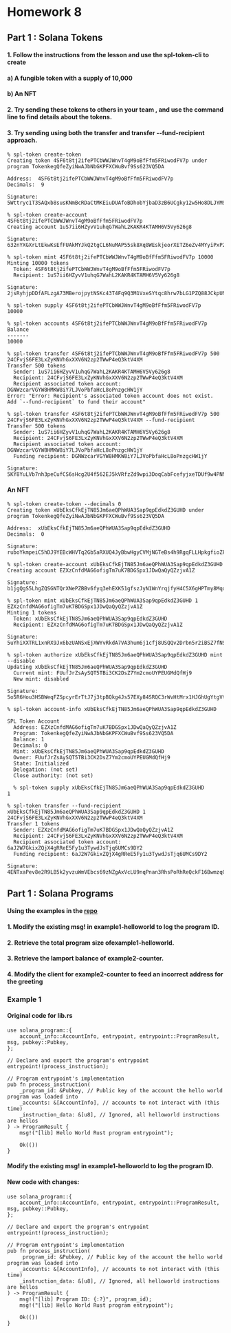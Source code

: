 # Homework 8

## Part 1 : Solana Tokens

#### 1. Follow the instructions from the lesson and use the spl-token-cli to create
#### a) A fungible token with a supply of 10,000
#### b) An NFT

#### 2. Try sending these tokens to others in your team , and use the command line to find details about the tokens.

#### 3. Try sending using both the transfer and transfer --fund-recipient approach.

```
% spl-token create-token
Creating token 4SF6t8tj2ifePTCbWWJWnvT4gM9oBfFfm5FRiwodFV7p under program TokenkegQfeZyiNwAJbNbGKPFXCWuBvf9Ss623VQ5DA

Address:  4SF6t8tj2ifePTCbWWJWnvT4gM9oBfFfm5FRiwodFV7p
Decimals:  9

Signature: 5Wttryc1T3SAQxb8susKNmBcRDaCtMKEiuDUAfoBDhobYjbaD3zB6UCgky12w5Ho8DLJYM9UXh7LdvNwBo5sGKP8

% spl-token create-account 4SF6t8tj2ifePTCbWWJWnvT4gM9oBfFfm5FRiwodFV7p
Creating account 1uS7ii6HZyvV1uhqG7WahL2KAKR4KTAMH6V5Vy626g8

Signature: 632nYXGXrLtEkwKsEfFUAkMYJkQ2tgCL6NuMAP55sk8Xq8WEskjeorXETZ6eZv4MYyiPxP2mwPczBQourJqmsTqr

% spl-token mint 4SF6t8tj2ifePTCbWWJWnvT4gM9oBfFfm5FRiwodFV7p 10000
Minting 10000 tokens
  Token: 4SF6t8tj2ifePTCbWWJWnvT4gM9oBfFfm5FRiwodFV7p
  Recipient: 1uS7ii6HZyvV1uhqG7WahL2KAKR4KTAMH6V5Vy626g8

Signature: 2jsRyhjpDDfAFLzgA73MBerojpytNSKc43T4Fq9Q3M1VxeSYtqc8hrw7bLG1PZQ88JCkpUNP638qm9sRURMotqZr

% spl-token supply 4SF6t8tj2ifePTCbWWJWnvT4gM9oBfFfm5FRiwodFV7p
10000

% spl-token accounts 4SF6t8tj2ifePTCbWWJWnvT4gM9oBfFfm5FRiwodFV7p
Balance
-------
10000

% spl-token transfer 4SF6t8tj2ifePTCbWWJWnvT4gM9oBfFfm5FRiwodFV7p 500 24CFvjS6FE3LxZyKNVhGxXXV6N2zp2TWwP4eQ3ktV4XM
Transfer 500 tokens
  Sender: 1uS7ii6HZyvV1uhqG7WahL2KAKR4KTAMH6V5Vy626g8
  Recipient: 24CFvjS6FE3LxZyKNVhGxXXV6N2zp2TWwP4eQ3ktV4XM
  Recipient associated token account: DGNWzcarVGYW8HMKW8iY7LJVoPbfaHcL8oPnzgcHW1jY
Error: "Error: Recipient's associated token account does not exist. Add `--fund-recipient` to fund their account"

% spl-token transfer 4SF6t8tj2ifePTCbWWJWnvT4gM9oBfFfm5FRiwodFV7p 500 24CFvjS6FE3LxZyKNVhGxXXV6N2zp2TWwP4eQ3ktV4XM --fund-recipient
Transfer 500 tokens
  Sender: 1uS7ii6HZyvV1uhqG7WahL2KAKR4KTAMH6V5Vy626g8
  Recipient: 24CFvjS6FE3LxZyKNVhGxXXV6N2zp2TWwP4eQ3ktV4XM
  Recipient associated token account: DGNWzcarVGYW8HMKW8iY7LJVoPbfaHcL8oPnzgcHW1jY
  Funding recipient: DGNWzcarVGYW8HMKW8iY7LJVoPbfaHcL8oPnzgcHW1jY

Signature: 5KY8YuLVb7nh3peCufCS6sHcg2U4f562EJ5kVRfzZd9wpi3DoqCabFcefyjxeTDUf9w4PNNaYkwYXM5qVa5ScGvf
```
#### An NFT
```
% spl-token create-token --decimals 0
Creating token xUbEksCfkEjTN85Jm6aeQPhWUA3Sap9qpEdkdZ3GUHD under program TokenkegQfeZyiNwAJbNbGKPFXCWuBvf9Ss623VQ5DA

Address:  xUbEksCfkEjTN85Jm6aeQPhWUA3Sap9qpEdkdZ3GUHD
Decimals:  0

Signature: ruboYkmpeiC5hDJ9YEBcWHVTq2Gb5aRXUQ4JyBbwHgyCVMjNGTeBs4h9RgqFLLHpkgfioZFkL23nXNvS7Dyqxk8

% spl-token create-account xUbEksCfkEjTN85Jm6aeQPhWUA3Sap9qpEdkdZ3GUHD
Creating account EZXzCnfdMAG6ofigTm7uK7BDGSpx1JDwQaQyQZzjvA1Z

Signature: b1jgQgS5LhgZQSGNTQrXNePZBBv6fyq3ehEXK51gfszJyN1WnYrqjfyH4C5X6gHPTmy8MqqsfviaYfmaDYzcTww

% spl-token mint xUbEksCfkEjTN85Jm6aeQPhWUA3Sap9qpEdkdZ3GUHD 1 EZXzCnfdMAG6ofigTm7uK7BDGSpx1JDwQaQyQZzjvA1Z
Minting 1 tokens
  Token: xUbEksCfkEjTN85Jm6aeQPhWUA3Sap9qpEdkdZ3GUHD
  Recipient: EZXzCnfdMAG6ofigTm7uK7BDGSpx1JDwQaQyQZzjvA1Z

Signature: 5uYhiXXTRL1xnRX9Jx6bzUANSxEjXWYvRkdA7VA3hum6j1cfj8USQQv2Drbn5r2iBSZ7fNST32dnjFPK5An1pMC8

% spl-token authorize xUbEksCfkEjTN85Jm6aeQPhWUA3Sap9qpEdkdZ3GUHD mint --disable
Updating xUbEksCfkEjTN85Jm6aeQPhWUA3Sap9qpEdkdZ3GUHD
  Current mint: FUufJrZsAySQT5TBi3CK2DsZ7Ym2cmoUYPEUGMdQfHj9
  New mint: disabled

Signature: 5o5R6Hou3HSBWeqFZSpcyrErTtJ7j3tpBQkg4Js57EXy84SRQC3rWvHtMrx1HJGhUgYtgVtvPnFg1yjmDv9pYpVD

% spl-token account-info xUbEksCfkEjTN85Jm6aeQPhWUA3Sap9qpEdkdZ3GUHD

SPL Token Account
  Address: EZXzCnfdMAG6ofigTm7uK7BDGSpx1JDwQaQyQZzjvA1Z
  Program: TokenkegQfeZyiNwAJbNbGKPFXCWuBvf9Ss623VQ5DA
  Balance: 1
  Decimals: 0
  Mint: xUbEksCfkEjTN85Jm6aeQPhWUA3Sap9qpEdkdZ3GUHD
  Owner: FUufJrZsAySQT5TBi3CK2DsZ7Ym2cmoUYPEUGMdQfHj9
  State: Initialized
  Delegation: (not set)
  Close authority: (not set)

  % spl-token supply xUbEksCfkEjTN85Jm6aeQPhWUA3Sap9qpEdkdZ3GUHD
1

% spl-token transfer --fund-recipient xUbEksCfkEjTN85Jm6aeQPhWUA3Sap9qpEdkdZ3GUHD 1 24CFvjS6FE3LxZyKNVhGxXXV6N2zp2TWwP4eQ3ktV4XM
Transfer 1 tokens
  Sender: EZXzCnfdMAG6ofigTm7uK7BDGSpx1JDwQaQyQZzjvA1Z
  Recipient: 24CFvjS6FE3LxZyKNVhGxXXV6N2zp2TWwP4eQ3ktV4XM
  Recipient associated token account: 6aJ2W7GkixZQjX4gRReE5Fy1u3TywdJsTjq6UMCs9DY2
  Funding recipient: 6aJ2W7GkixZQjX4gRReE5Fy1u3TywdJsTjq6UMCs9DY2

Signature: 4ENTxaPev8e2R9LB5k2yvzuWmVEbcs69zNZgAxVcLU9nqPnan3RhsPoRhReQckF16BwmzqGErauMu4CMvJN74dZ4
```


## Part 1 : Solana Programs

#### Using the examples in the [repo](https://github.com/ExtropyIO/SolanaBootcamp/tree/main/examples_baremetal)
#### 1. Modify the existing msg! in example1-helloworld to log the program ID.
#### 2. Retrieve the total program size ofexample1-helloworld.
#### 3. Retrieve the lamport balance of example2-counter.
#### 4. Modify the client for example2-counter to feed an incorrect address for the greeting

### Example 1

#### Original code for lib.rs
```
use solana_program::{
    account_info::AccountInfo, entrypoint, entrypoint::ProgramResult, msg, pubkey::Pubkey,
};

// Declare and export the program's entrypoint
entrypoint!(process_instruction);

// Program entrypoint's implementation
pub fn process_instruction(
    _program_id: &Pubkey, // Public key of the account the hello world program was loaded into
    _accounts: &[AccountInfo], // accounts to not interact with (this time)
    _instruction_data: &[u8], // Ignored, all helloworld instructions are hellos
) -> ProgramResult {
    msg!("[lib] Hello World Rust program entrypoint");

    Ok(())
}
```

#### Modify the existing msg! in example1-helloworld to log the program ID.

#### New code with changes:
```
use solana_program::{
    account_info::AccountInfo, entrypoint, entrypoint::ProgramResult, msg, pubkey::Pubkey,
};

// Declare and export the program's entrypoint
entrypoint!(process_instruction);

// Program entrypoint's implementation
pub fn process_instruction(
     program_id: &Pubkey, // Public key of the account the hello world program was loaded into
    _accounts: &[AccountInfo], // accounts to not interact with (this time)
    _instruction_data: &[u8], // Ignored, all helloworld instructions are hellos
) -> ProgramResult {
    msg!("[lib] Program ID: {:?}", program_id);
    msg!("[lib] Hello World Rust program entrypoint");

    Ok(())
}
```
### 